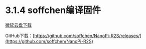 # 3.1.4 soffchen编译固件

[微软云盘下载](https://cccscls-my.sharepoint.com/:f:/g/personal/boss\_jldjld\_com/Eq2VTAMl5plBhpE6mmz4SZcBCyn-52mQHDLZeWqQMXFb7Q?e=Wjpn7h)

GitHub下载：[https://github.com/soffchen/NanoPi-R2S/releases/](https://github.com/soffchen/NanoPi-R2S)
